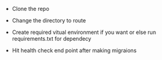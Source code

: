 * Clone the repo

* Change the directory to route

* Create required vitual environment if you want or else run requirements.txt for dependecy

* Hit health check end point after making migraions
